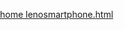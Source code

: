 [home lenosmartphone.html](https://github.com/user-attachments/files/22611084/home.lenosmartphone.html)
<!DOCTYPE html>
<html lang="th">
<head>
    <meta charset="UTF-8">
    <meta name="viewport" content="width=device-width, initial-scale=1.0">
    <title>LenoSmartphone</title>
    <style>
        @import url('https://fonts.googleapis.com/css2?family=Playfair+Display:wght@400;700&family=Roboto:wght@300;400&display=swap');

        :root {
            --bg-color: #121212;
            --text-color: #f0f0f0;
            --accent-color: #e0b0ff; /* สีม่วงอ่อน */
            --border-color: #333;
            --card-bg: #1e1e1e;
            --promo-color: #ff5722; /* สีส้มสำหรับโปรโมชั่น */
        }

        body {
            font-family: 'Roboto', sans-serif;
            margin: 0;
            padding: 0;
            background-color: var(--bg-color);
            color: var(--text-color);
            line-height: 1.6;
        }

        .container {
            max-width: 1200px;
            margin: 0 auto;
            padding: 20px;
        }

        .header {
            text-align: center;
            padding: 40px 0;
            border-bottom: 1px solid var(--border-color);
        }

        .header h1 {
            font-family: 'Playfair Display', serif;
            font-size: 3rem;
            color: var(--accent-color);
            margin: 0;
            letter-spacing: 2px;
        }

        .header nav a {
            font-family: 'Roboto', sans-serif;
            color: var(--text-color);
            text-decoration: none;
            margin: 0 15px;
            font-weight: 300;
            transition: color 0.3s ease;
        }

        .header nav a:hover {
            color: var(--accent-color);
        }

        .hero-banner {
            text-align: center;
            padding: 50px 0;
        }

        .hero-banner img {
            max-width: 90%;
            height: auto;
            border-radius: 8px;
            box-shadow: 0 4px 15px rgba(0, 0, 0, 0.5);
        }

        .product-grid {
            display: grid;
            grid-template-columns: repeat(auto-fit, minmax(250px, 1fr));
            gap: 30px;
            padding: 40px 0;
        }

        .product-card {
            background-color: var(--card-bg);
            border: 1px solid var(--border-color);
            border-radius: 10px;
            padding: 20px;
            text-align: center;
            transition: transform 0.3s ease, box-shadow 0.3s ease;
        }

        .product-card:hover {
            transform: translateY(-10px);
            box-shadow: 0 10px 20px rgba(0, 0, 0, 0.4);
        }

        .product-card img {
            max-width: 100%;
            height: auto;
            border-radius: 8px;
            margin-bottom: 15px;
        }

        .product-card h2 {
            font-family: 'Playfair Display', serif;
            font-size: 1.5rem;
            color: var(--accent-color);
            margin-top: 0;
        }

        .product-card p {
            font-size: 1.1rem;
            color: #ccc;
        }

        .buy-button {
            display: inline-block;
            padding: 12px 25px;
            margin-top: 15px;
            background-color: var(--accent-color);
            color: var(--bg-color);
            text-decoration: none;
            border-radius: 50px;
            font-weight: bold;
            transition: background-color 0.3s ease;
        }

        .buy-button:hover {
            background-color: #c790e8;
        }
        
        /* New styles for the promotion button */
        .promo-button {
            display: block;
            width: fit-content;
            margin: 20px auto;
            padding: 15px 30px;
            font-size: 1.2rem;
            font-weight: bold;
            color: var(--bg-color);
            background-color: var(--promo-color);
            border: none;
            border-radius: 5px;
            cursor: pointer;
            transition: background-color 0.3s ease;
        }

        .promo-button:hover {
            background-color: #d84315;
        }
        
        .discount-text {
            color: #ffeb3b; /* สีเหลืองสดใส */
            font-weight: bold;
            text-decoration: line-through; /* ขีดฆ่าราคาเดิม */
        }
    </style>
</head>
<body>

<div class="container">
    <header class="header">
        <h1>LenoSmartphone</h1>
        <nav>
            <a href="home lenosmartphone.html">หน้าหลัก</a>
            <a href="ออกใหม่.html">มือถือ</a>
            <a href="home lenosmartphone.html">สินค้าทั้งหมด</a>
            <a href="ยอดนิยม.html">ยอดนิยม</a>
        </nav>
    </header>

    <main>
        <section class="hero-banner">
            <img src="img/ลด7ปี.png" alt="โปรโมชั่นลด 7 ปี">
        </section>
        
        <button class="promo-button" onclick="applyDiscount()">ใช้โค้ดลด 1%</button>

        <section class="product-grid" id="product-list">
           

            <div class="product-card" data-price="5199">
                <img src="img/e437ed_0fe947bb530a4af8985d5ea0af31a064~mv2.avif" alt="OPPO A17">
                <h2>OPPO A17</h2>
                <p>ราคา <span class="product-price">5,199</span> บาท</p>
                <a href="OPPO A17.html" class="buy-button">เลือกซื้อ</a>
            </div>

            <div class="product-card" data-price="5499">
                <img src="img/Oppo-A57-Lilac.jpg" alt="oppo a57">
                <h2>oppo a57</h2>
                <p>ราคา <span class="product-price">5,499</span> บาท</p>
                <a href="oppo a57.html" class="buy-button">เลือกซื้อ</a>
            </div>

            <div class="product-card" data-price="3499">
                <img src="img/original-1725683991934.png" alt="realme note 60">
                <h2>realme note 60</h2>
                <p>ราคา <span class="product-price">3,499</span> บาท</p>
                <a href="realme note 60.html" class="buy-button">เลือกซื้อ</a>
            </div>
        </section>
    </main>
</div>
<div class="spec-image">
    <center><img src="img/thum.jpg" alt="Specification details"></center>
</div>
<script>
    function applyDiscount() {
        // Find all product price elements on the page
        const priceElements = document.querySelectorAll('.product-price');
        
        priceElements.forEach(priceElement => {
            // Get the original price from the parent's data attribute
            const card = priceElement.closest('.product-card');
            const originalPrice = parseFloat(card.dataset.price);
            
            // Calculate the new discounted price (1% off)
            const discountedPrice = originalPrice * 0.99;
            
            // Update the displayed price
            priceElement.textContent = discountedPrice.toFixed(2).replace(/\B(?=(\d{3})+(?!\d))/g, ',');
            
            // Add a style to show that a discount was applied
            priceElement.style.color = 'var(--promo-color)';
            priceElement.style.fontWeight = 'bold';
        });

        // Disable the button to prevent applying the discount multiple times
        const promoButton = document.querySelector('.promo-button');
        promoButton.textContent = 'โค้ดส่วนลดถูกใช้แล้ว';
        promoButton.disabled = true;
    }
</script>
</body>
</html>
